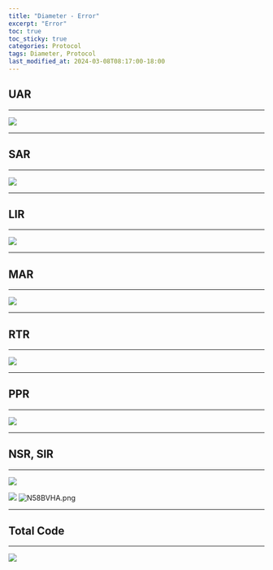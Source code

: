 ```yaml
---
title: "Diameter - Error"
excerpt: "Error"
toc: true
toc_sticky: true
categories: Protocol
tags: Diameter, Protocol
last_modified_at: 2024-03-08T08:17:00-18:00
---
```



## UAR
***
![](https://i.imgur.com/6QMUV3v.png)

***


## SAR
***
![](https://i.imgur.com/ZzpKRq1.png)

***


## LIR
***
![](https://i.imgur.com/yLsgBim.png)

***


## MAR
***
![](https://i.imgur.com/3xRJwKJ.png)

***


## RTR
***
![](https://i.imgur.com/a8pCvtS.png)

***


## PPR
***
![](https://i.imgur.com/HxmzCCq.png)

***


## NSR, SIR
***
![](https://i.imgur.com/tpgd9l2.png)

![](https://i.imgur.com/N58BVHA.png)
![N58BVHA.png](https://i.imgur.com/N58BVHA.png)
***


## Total Code
***
![](https://i.imgur.com/FrvbvTN.png)

